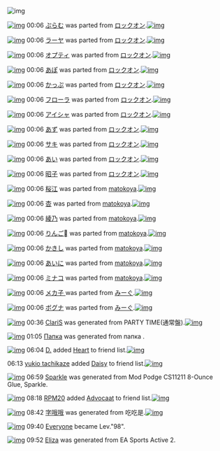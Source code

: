 ![img](http://gdrive-cdn.herokuapp.com/get/0B-nxIpt4DE2TdGhPalFPcFpSY0E/512px-barcode.png)

[![img](http://www.deviantsart.com/3m2i7or.png)](http://www.barcodekanojo.com/kanojo/238666/%E3%81%B7%E3%82%89%E3%82%80) 00:06 [ぷらむ](http://www.barcodekanojo.com/kanojo/238666/%E3%81%B7%E3%82%89%E3%82%80) was parted from [ロックオン](http://www.barcodekanojo.com/kanojo/238666/%E3%81%B7%E3%82%89%E3%82%80).[![img](http://www.deviantsart.com/2musf1g.jpeg)](http://www.barcodekanojo.com/user/241643/%E3%83%AD%E3%83%83%E3%82%AF%E3%82%AA%E3%83%B3) 

[![img](http://www.deviantsart.com/165tujc.png)](http://www.barcodekanojo.com/kanojo/1830086/%E3%83%A9%E3%83%BC%E3%83%A4) 00:06 [ラーヤ](http://www.barcodekanojo.com/kanojo/1830086/%E3%83%A9%E3%83%BC%E3%83%A4) was parted from [ロックオン](http://www.barcodekanojo.com/kanojo/1830086/%E3%83%A9%E3%83%BC%E3%83%A4).[![img](http://www.deviantsart.com/2musf1g.jpeg)](http://www.barcodekanojo.com/user/241643/%E3%83%AD%E3%83%83%E3%82%AF%E3%82%AA%E3%83%B3) 

[![img](http://www.deviantsart.com/1a0p4aj.png)](http://www.barcodekanojo.com/kanojo/581536/%E3%82%AA%E3%83%97%E3%83%86%E3%82%A3) 00:06 [オプティ](http://www.barcodekanojo.com/kanojo/581536/%E3%82%AA%E3%83%97%E3%83%86%E3%82%A3) was parted from [ロックオン](http://www.barcodekanojo.com/kanojo/581536/%E3%82%AA%E3%83%97%E3%83%86%E3%82%A3).[![img](http://www.deviantsart.com/2musf1g.jpeg)](http://www.barcodekanojo.com/user/241643/%E3%83%AD%E3%83%83%E3%82%AF%E3%82%AA%E3%83%B3) 

[![img](http://www.deviantsart.com/2e71ivf.png)](http://www.barcodekanojo.com/kanojo/16968/%E3%81%82%E3%81%BD) 00:06 [あぽ](http://www.barcodekanojo.com/kanojo/16968/%E3%81%82%E3%81%BD) was parted from [ロックオン](http://www.barcodekanojo.com/kanojo/16968/%E3%81%82%E3%81%BD).[![img](http://www.deviantsart.com/2musf1g.jpeg)](http://www.barcodekanojo.com/user/241643/%E3%83%AD%E3%83%83%E3%82%AF%E3%82%AA%E3%83%B3) 

[![img](http://www.deviantsart.com/3n0jfvq.png)](http://www.barcodekanojo.com/kanojo/1229601/%E3%81%8B%E3%81%A3%E3%81%B7) 00:06 [かっぷ](http://www.barcodekanojo.com/kanojo/1229601/%E3%81%8B%E3%81%A3%E3%81%B7) was parted from [ロックオン](http://www.barcodekanojo.com/kanojo/1229601/%E3%81%8B%E3%81%A3%E3%81%B7).[![img](http://www.deviantsart.com/2musf1g.jpeg)](http://www.barcodekanojo.com/user/241643/%E3%83%AD%E3%83%83%E3%82%AF%E3%82%AA%E3%83%B3) 

[![img](http://www.deviantsart.com/2tfkuq9.png)](http://www.barcodekanojo.com/kanojo/1239146/%E3%83%95%E3%83%AD%E3%83%BC%E3%83%A9) 00:06 [フローラ](http://www.barcodekanojo.com/kanojo/1239146/%E3%83%95%E3%83%AD%E3%83%BC%E3%83%A9) was parted from [ロックオン](http://www.barcodekanojo.com/kanojo/1239146/%E3%83%95%E3%83%AD%E3%83%BC%E3%83%A9).[![img](http://www.deviantsart.com/2musf1g.jpeg)](http://www.barcodekanojo.com/user/241643/%E3%83%AD%E3%83%83%E3%82%AF%E3%82%AA%E3%83%B3) 

[![img](http://www.deviantsart.com/ibb22n.png)](http://www.barcodekanojo.com/kanojo/956840/%E3%82%A2%E3%82%A4%E3%82%B7%E3%83%A3) 00:06 [アイシャ](http://www.barcodekanojo.com/kanojo/956840/%E3%82%A2%E3%82%A4%E3%82%B7%E3%83%A3) was parted from [ロックオン](http://www.barcodekanojo.com/kanojo/956840/%E3%82%A2%E3%82%A4%E3%82%B7%E3%83%A3).[![img](http://www.deviantsart.com/2musf1g.jpeg)](http://www.barcodekanojo.com/user/241643/%E3%83%AD%E3%83%83%E3%82%AF%E3%82%AA%E3%83%B3) 

[![img](http://www.deviantsart.com/3ev3ri.png)](http://www.barcodekanojo.com/kanojo/1996543/%E3%81%82%E3%81%9A) 00:06 [あず](http://www.barcodekanojo.com/kanojo/1996543/%E3%81%82%E3%81%9A) was parted from [ロックオン](http://www.barcodekanojo.com/kanojo/1996543/%E3%81%82%E3%81%9A).[![img](http://www.deviantsart.com/2musf1g.jpeg)](http://www.barcodekanojo.com/user/241643/%E3%83%AD%E3%83%83%E3%82%AF%E3%82%AA%E3%83%B3) 

[![img](http://www.deviantsart.com/1dch9u4.png)](http://www.barcodekanojo.com/kanojo/2057475/%E3%82%B5%E3%82%AD) 00:06 [サキ](http://www.barcodekanojo.com/kanojo/2057475/%E3%82%B5%E3%82%AD) was parted from [ロックオン](http://www.barcodekanojo.com/kanojo/2057475/%E3%82%B5%E3%82%AD).[![img](http://www.deviantsart.com/2musf1g.jpeg)](http://www.barcodekanojo.com/user/241643/%E3%83%AD%E3%83%83%E3%82%AF%E3%82%AA%E3%83%B3) 

[![img](http://www.deviantsart.com/t6e20l.png)](http://www.barcodekanojo.com/kanojo/2055400/%E3%81%82%E3%81%84) 00:06 [あい](http://www.barcodekanojo.com/kanojo/2055400/%E3%81%82%E3%81%84) was parted from [ロックオン](http://www.barcodekanojo.com/kanojo/2055400/%E3%81%82%E3%81%84).[![img](http://www.deviantsart.com/2musf1g.jpeg)](http://www.barcodekanojo.com/user/241643/%E3%83%AD%E3%83%83%E3%82%AF%E3%82%AA%E3%83%B3) 

[![img](http://www.deviantsart.com/1hvlq5b.png)](http://www.barcodekanojo.com/kanojo/2037192/%E6%98%AD%E5%AD%90) 00:06 [昭子](http://www.barcodekanojo.com/kanojo/2037192/%E6%98%AD%E5%AD%90) was parted from [ロックオン](http://www.barcodekanojo.com/kanojo/2037192/%E6%98%AD%E5%AD%90).[![img](http://www.deviantsart.com/2musf1g.jpeg)](http://www.barcodekanojo.com/user/241643/%E3%83%AD%E3%83%83%E3%82%AF%E3%82%AA%E3%83%B3) 

[![img](http://www.deviantsart.com/23o9hqn.png)](http://www.barcodekanojo.com/kanojo/2030173/%E6%A1%9C%E6%B1%9F) 00:06 [桜江](http://www.barcodekanojo.com/kanojo/2030173/%E6%A1%9C%E6%B1%9F) was parted from [matokoya](http://www.barcodekanojo.com/kanojo/2030173/%E6%A1%9C%E6%B1%9F).[![img](http://www.deviantsart.com/2qe0j45.jpeg)](http://www.barcodekanojo.com/user/24932/matokoya) 

[![img](http://www.deviantsart.com/1s0nn5u.png)](http://www.barcodekanojo.com/kanojo/2337052/%E6%9D%8F) 00:06 [杏](http://www.barcodekanojo.com/kanojo/2337052/%E6%9D%8F) was parted from [matokoya](http://www.barcodekanojo.com/kanojo/2337052/%E6%9D%8F).[![img](http://www.deviantsart.com/2qe0j45.jpeg)](http://www.barcodekanojo.com/user/24932/matokoya) 

[![img](http://www.deviantsart.com/11mso39.png)](http://www.barcodekanojo.com/kanojo/1371652/%E7%B6%BE%E4%B9%83) 00:06 [綾乃](http://www.barcodekanojo.com/kanojo/1371652/%E7%B6%BE%E4%B9%83) was parted from [matokoya](http://www.barcodekanojo.com/kanojo/1371652/%E7%B6%BE%E4%B9%83).[![img](http://www.deviantsart.com/2qe0j45.jpeg)](http://www.barcodekanojo.com/user/24932/matokoya) 

[![img](http://www.deviantsart.com/34nim7f.png)](http://www.barcodekanojo.com/kanojo/1395337/%E3%82%8A%E3%82%93%E3%81%94%EE%8D%85) 00:06 [りんご](http://www.barcodekanojo.com/kanojo/1395337/%E3%82%8A%E3%82%93%E3%81%94%EE%8D%85) was parted from [matokoya](http://www.barcodekanojo.com/kanojo/1395337/%E3%82%8A%E3%82%93%E3%81%94%EE%8D%85).[![img](http://www.deviantsart.com/2qe0j45.jpeg)](http://www.barcodekanojo.com/user/24932/matokoya) 

[![img](http://www.deviantsart.com/2581oeh.png)](http://www.barcodekanojo.com/kanojo/898783/%E3%81%8B%E3%81%8D%E3%81%97) 00:06 [かきし](http://www.barcodekanojo.com/kanojo/898783/%E3%81%8B%E3%81%8D%E3%81%97) was parted from [matokoya](http://www.barcodekanojo.com/kanojo/898783/%E3%81%8B%E3%81%8D%E3%81%97).[![img](http://www.deviantsart.com/2qe0j45.jpeg)](http://www.barcodekanojo.com/user/24932/matokoya) 

[![img](http://www.deviantsart.com/pprjoe.png)](http://www.barcodekanojo.com/kanojo/818801/%E3%81%82%E3%81%84%E3%81%AB) 00:06 [あいに](http://www.barcodekanojo.com/kanojo/818801/%E3%81%82%E3%81%84%E3%81%AB) was parted from [matokoya](http://www.barcodekanojo.com/kanojo/818801/%E3%81%82%E3%81%84%E3%81%AB).[![img](http://www.deviantsart.com/2qe0j45.jpeg)](http://www.barcodekanojo.com/user/24932/matokoya) 

[![img](http://www.deviantsart.com/f7ddij.png)](http://www.barcodekanojo.com/kanojo/584631/%E3%83%9F%E3%83%8A%E3%82%B3) 00:06 [ミナコ](http://www.barcodekanojo.com/kanojo/584631/%E3%83%9F%E3%83%8A%E3%82%B3) was parted from [matokoya](http://www.barcodekanojo.com/kanojo/584631/%E3%83%9F%E3%83%8A%E3%82%B3).[![img](http://www.deviantsart.com/2qe0j45.jpeg)](http://www.barcodekanojo.com/user/24932/matokoya) 

[![img](http://www.deviantsart.com/kr3co1.png)](http://www.barcodekanojo.com/kanojo/3153390/%E3%83%A1%E3%82%AB%E5%AD%90%20) 00:06 [メカ子 ](http://www.barcodekanojo.com/kanojo/3153390/%E3%83%A1%E3%82%AB%E5%AD%90%20) was parted from [みーぐ](http://www.barcodekanojo.com/kanojo/3153390/%E3%83%A1%E3%82%AB%E5%AD%90%20).[![img](http://www.deviantsart.com/6647o5.jpeg)](http://www.barcodekanojo.com/user/230432/%E3%81%BF%E3%83%BC%E3%81%90) 

[![img](http://www.deviantsart.com/2f6h6ii.png)](http://www.barcodekanojo.com/kanojo/3132971/%E3%83%9C%E3%82%B0%E3%83%8A) 00:06 [ボグナ](http://www.barcodekanojo.com/kanojo/3132971/%E3%83%9C%E3%82%B0%E3%83%8A) was parted from [みーぐ](http://www.barcodekanojo.com/kanojo/3132971/%E3%83%9C%E3%82%B0%E3%83%8A).[![img](http://www.deviantsart.com/6647o5.jpeg)](http://www.barcodekanojo.com/user/230432/%E3%81%BF%E3%83%BC%E3%81%90) 

[![img](http://www.deviantsart.com/15ecsc0.png)](http://www.barcodekanojo.com/kanojo/3191531/ClariS) 00:36 [ClariS](http://www.barcodekanojo.com/kanojo/3191531/ClariS) was generated from PARTY TIME(通常盤).[![img](http://www.deviantsart.com/a8134c.jpeg)](http://www.barcodekanojo.com/product_images/barcode/6015990/1420904145/PARTY%20TIME%28%E9%80%9A%E5%B8%B8%E7%9B%A4%29.jpg) 

[![img](http://www.deviantsart.com/2h488k1.png)](http://www.barcodekanojo.com/kanojo/3191532/%D0%9F%D0%B0%D0%BF%D0%BA%D0%B0) 01:05 [Папка](http://www.barcodekanojo.com/kanojo/3191532/%D0%9F%D0%B0%D0%BF%D0%BA%D0%B0) was generated from папка .

[![img](http://www.deviantsart.com/2bu1fn4.jpeg)](http://www.barcodekanojo.com/user/442119/D.) 06:04 [D.](http://www.barcodekanojo.com/user/442119/D.) added [Heart](http://www.barcodekanojo.com/kanojo/1015876/Heart) to friend list.[![img](http://www.deviantsart.com/37cqik3.png)](http://www.barcodekanojo.com/kanojo/1015876/Heart) 

06:13 [yukio tachikaze](http://www.barcodekanojo.com/user/499614/yukio%20tachikaze) added [Daisy](http://www.barcodekanojo.com/kanojo/2529445/Daisy) to friend list.[![img](http://www.deviantsart.com/3fov2ui.png)](http://www.barcodekanojo.com/kanojo/2529445/Daisy) 

[![img](http://www.deviantsart.com/2gn6rqf.png)](http://www.barcodekanojo.com/kanojo/3191533/Sparkle) 06:59 [Sparkle](http://www.barcodekanojo.com/kanojo/3191533/Sparkle) was generated from Mod Podge CS11211 8-Ounce Glue, Sparkle.

[![img](http://www.deviantsart.com/1m0o1ih.jpeg)](http://www.barcodekanojo.com/user/397515/RPM20) 08:18 [RPM20](http://www.barcodekanojo.com/user/397515/RPM20) added [Advocaat](http://www.barcodekanojo.com/kanojo/2735947/Advocaat) to friend list.[![img](http://www.deviantsart.com/4fvfd6.png)](http://www.barcodekanojo.com/kanojo/2735947/Advocaat) 

[![img](http://www.deviantsart.com/1svplbd.png)](http://www.barcodekanojo.com/kanojo/3191534/%E5%AD%97%E5%93%A6%E5%93%A6) 08:42 [字哦哦](http://www.barcodekanojo.com/kanojo/3191534/%E5%AD%97%E5%93%A6%E5%93%A6) was generated from 吃吃是.[![img](http://www.deviantsart.com/3nohaea.jpeg)](http://www.barcodekanojo.com/product_images/barcode/6015996/1420933292/50x50x,PE5,P90,P83,PE5,P90,P83,PE6,P98,PAF.jpg,qw=88,ah=88.pagespeed.ic.iJ53nAHHKv.jpg) 

[![img](http://www.deviantsart.com/3cp16cr.jpeg)](http://www.barcodekanojo.com/user/229080/Everyone) 09:40 [Everyone](http://www.barcodekanojo.com/user/229080/Everyone) became Lev."98".

[![img](http://www.deviantsart.com/1kdn4k8.png)](http://www.barcodekanojo.com/kanojo/3191535/Eliza) 09:52 [Eliza](http://www.barcodekanojo.com/kanojo/3191535/Eliza) was generated from EA Sports Active 2.

